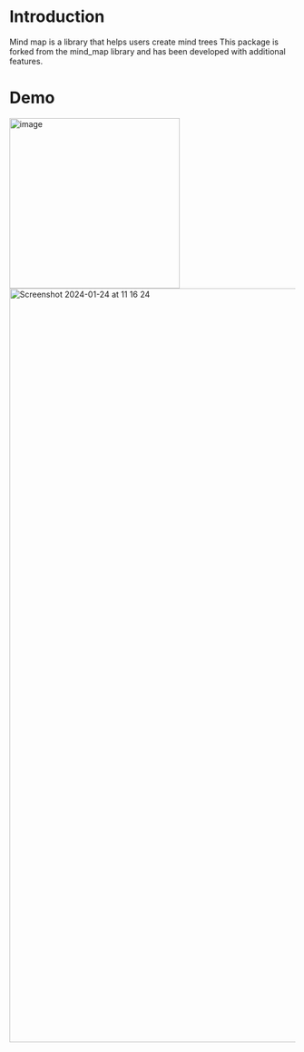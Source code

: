 # Introduction
Mind map is a library that helps users create mind trees
This package is forked from the mind_map library and has been developed with additional features.
 
 
# Demo

<img src="https://user-images.githubusercontent.com/49116308/235081720-70912933-4623-440b-ab0e-9fb244ba38a6.png" alt="image" width="300" height="auto">

<img width="1329" alt="Screenshot 2024-01-24 at 11 16 24" src="https://github.com/BrianTV98/mind_map/assets/49116308/88aa7d91-3ef7-4484-9353-2a68602fb5c9">
